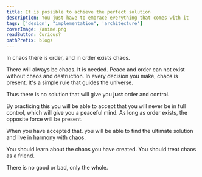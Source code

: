 ```yaml
---
title: It is possible to achieve the perfect solution
description: You just have to embrace everything that comes with it
tags: ['design', "implementation", 'architecture']
coverImage: /anime.png
readButton: Curious?
pathPrefix: blogs
---
```


In chaos there is order, and in order exists chaos.

There will always be chaos. It is needed. Peace and order can not exist without chaos and destruction.
In every decision you make, chaos is present. It's a simple rule that guides the universe.

Thus there is no solution that will give you **just** order and control.

By practicing this you will be able to accept that you will never be in full control, which will give you a peaceful mind.
As long as order exists, the opposite force will be present.

When you have accepted that. you will be able to find the ultimate solution and live in harmony with chaos.

You should learn about the chaos you have created.
You should treat chaos as a friend.

There is no good or bad, only the whole.